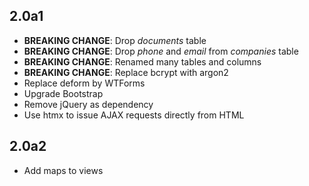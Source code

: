 2.0a1
-----

- **BREAKING CHANGE**: Drop *documents* table
- **BREAKING CHANGE**: Drop *phone* and *email* from *companies* table
- **BREAKING CHANGE**: Renamed many tables and columns
- **BREAKING CHANGE**: Replace bcrypt with argon2
- Replace deform by WTForms
- Upgrade Bootstrap
- Remove jQuery as dependency
- Use htmx to issue AJAX requests directly from HTML

2.0a2
-----

- Add maps to views